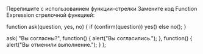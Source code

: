 Перепишите с использованием функции-стрелки
Замените код Function Expression стрелочной функцией:

 function ask(question, yes, no) {
  if (confirm(question)) yes()
  else no();
}

ask(
  "Вы согласны?",
  function() { alert("Вы согласились."); },
  function() { alert("Вы отменили выполнение."); }
);